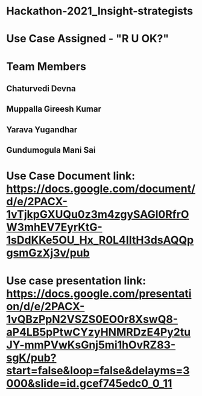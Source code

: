 # Hackathon-2021_Insight-strategists

# Use Case Assigned - "R U OK?"

# Team Members 

## Chaturvedi Devna
## Muppalla Gireesh Kumar
## Yarava Yugandhar
## Gundumogula Mani Sai


# Use Case Document link: https://docs.google.com/document/d/e/2PACX-1vTjkpGXUQu0z3m4zgySAGl0RfrOW3mhEV7EyrKtG-1sDdKKe5OU_Hx_R0L4IItH3dsAQQpgsmGzXj3v/pub
# Use case presentation link: https://docs.google.com/presentation/d/e/2PACX-1vQBzPpN2VSZS0EO0r8XswQ8-aP4LB5pPtwCYzyHNMRDzE4Py2tuJY-mmPVwKsGnj5mi1hOvRZ83-sgK/pub?start=false&loop=false&delayms=3000&slide=id.gcef745edc0_0_11
